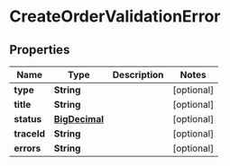 

# CreateOrderValidationError

## Properties

Name | Type | Description | Notes
------------ | ------------- | ------------- | -------------
**type** | **String** |  |  [optional]
**title** | **String** |  |  [optional]
**status** | [**BigDecimal**](BigDecimal.md) |  |  [optional]
**traceId** | **String** |  |  [optional]
**errors** | **String** |  |  [optional]




